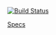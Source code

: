[![Build Status](https://travis-ci.org/sonac/neon-pics.svg?branch=master)](https://travis-ci.org/sonac/neon-pics)

[Specs](https://docs.google.com/document/d/1ifmu_Uoo071bk8pbnaM0pHb3_2tFPqyy_AotKIZl5Qk/edit)

